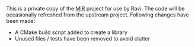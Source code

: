 This is a private copy of the [MIR](https://github.com/vnmakarov/mir) project for use by Ravi. The code will be occasionally refreshed from the upstream
project. Following changes have been made:

* A CMake build script added to create a library
* Unused files / tests have been removed to avoid clutter
